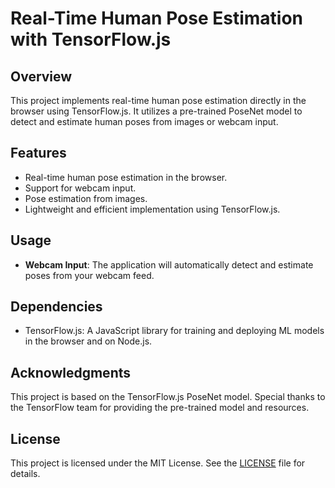 # Real-Time Human Pose Estimation with TensorFlow.js

## Overview

This project implements real-time human pose estimation directly in the browser using TensorFlow.js. It utilizes a pre-trained PoseNet model to detect and estimate human poses from images or webcam input.

## Features

- Real-time human pose estimation in the browser.
- Support for webcam input.
- Pose estimation from images.
- Lightweight and efficient implementation using TensorFlow.js.

## Usage

- **Webcam Input**: The application will automatically detect and estimate poses from your webcam feed.

## Dependencies

- TensorFlow.js: A JavaScript library for training and deploying ML models in the browser and on Node.js.

## Acknowledgments

This project is based on the TensorFlow.js PoseNet model. Special thanks to the TensorFlow team for providing the pre-trained model and resources.

## License

This project is licensed under the MIT License. See the [LICENSE](LICENSE) file for details.

